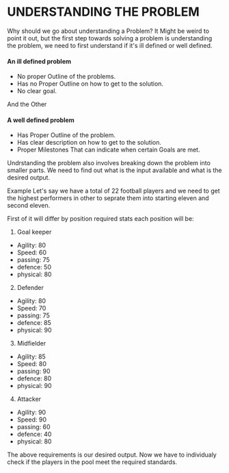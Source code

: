 # UNDERSTANDING THE PROBLEM
Why should we go about understanding a Problem? It Might be weird to point it out, but the first step towards solving a problem is understanding the problem, we need to first understand if it's ill defined or well defined.

  
  #### An ill defined problem 
   - No proper Outline of the problems.
   - Has no Proper Outline on how to get to the solution.
   - No clear goal.

And the Other 

  #### A well defined problem 
   - Has Proper Outline of the problem.
   - Has clear description on how to get to the solution.
   - Proper Milestones That can indicate when certain Goals are met.



Undrstanding the problem also involves breaking down the problem into smaller parts. We need to find out what is the input available and what is the desired output.

Example
Let's say we have a total of 22 football players and we need to get the highest performers in other to seprate them into starting eleven and second eleven.

First of it will differ by position required stats each position will be: 

 1. Goal keeper 
  - Agility: 80
  - Speed: 60
  - passing: 75
  - defence: 50
  - physical: 80


 2. Defender
  - Agility: 80
  - Speed: 70
  - passing: 75
  - defence: 85
  - physical: 90


 3. Midfielder
  - Agility: 85
  - Speed: 80
  - passing: 90
  - defence: 80
  - physical: 90

  4. Attacker
  - Agility: 90
  - Speed: 90
  - passing: 60
  - defence: 40
  - physical: 80


The above requirements is our desired output. Now we have to individualy check if the players in the pool meet the required standards.